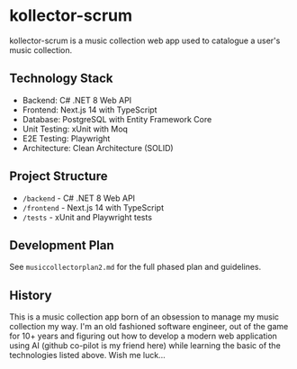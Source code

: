 # kollector-scrum

kollector-scrum is a music collection web app used to catalogue a user's music collection.

## Technology Stack
- Backend: C# .NET 8 Web API
- Frontend: Next.js 14 with TypeScript
- Database: PostgreSQL with Entity Framework Core
- Unit Testing: xUnit with Moq
- E2E Testing: Playwright
- Architecture: Clean Architecture (SOLID)

## Project Structure
- `/backend` - C# .NET 8 Web API
- `/frontend` - Next.js 14 with TypeScript
- `/tests` - xUnit and Playwright tests

## Development Plan
See `musiccollectorplan2.md` for the full phased plan and guidelines.

## History
This is a music collection app born of an obsession to manage my music collection my way. I'm an old fashioned software engineer, out of the game for 10+ years and figuring out how to develop a modern web application using AI (github co-pilot is my friend here) while learning the basic of the technologies listed above. Wish me luck...